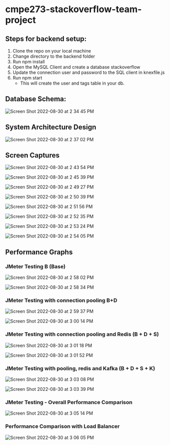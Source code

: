 # cmpe273-stackoverflow-team-project

## Steps for backend setup:    

1. Clone the repo on your local machine
2. Change directory to the backend folder
3. Run npm install
4. Open the MySQL Client and create a database stackoverflow
5. Update the connection user and password to the SQL client in knexfile.js
6. Run npm start
    - This will create the user and tags table in your db.

## Database Schema:    

![Screen Shot 2022-08-30 at 2 34 45 PM](https://user-images.githubusercontent.com/26499781/187547724-59f3f94a-a2f0-4072-a824-a486bfdecff9.png)

## System Architecture Design

![Screen Shot 2022-08-30 at 2 37 02 PM](https://user-images.githubusercontent.com/26499781/187547968-4eb356d0-a115-436c-b184-659304756eda.png)

## Screen Captures

![Screen Shot 2022-08-30 at 2 43 54 PM](https://user-images.githubusercontent.com/26499781/187549086-05d9bb26-6618-4055-b09f-f44345126f93.png)

![Screen Shot 2022-08-30 at 2 45 39 PM](https://user-images.githubusercontent.com/26499781/187549340-f0904866-c290-4882-ae5e-a7e5a33846f5.png)

![Screen Shot 2022-08-30 at 2 49 27 PM](https://user-images.githubusercontent.com/26499781/187549862-be70128c-a000-470c-8ca9-171689a771b6.png)

![Screen Shot 2022-08-30 at 2 50 39 PM](https://user-images.githubusercontent.com/26499781/187550164-e37741a4-a3fc-4d83-b711-41bd1167f404.png)

![Screen Shot 2022-08-30 at 2 51 56 PM](https://user-images.githubusercontent.com/26499781/187550211-e61bd1dd-2062-490e-b648-a089121a3605.png)

![Screen Shot 2022-08-30 at 2 52 35 PM](https://user-images.githubusercontent.com/26499781/187550302-e2b0be5c-6ba1-431b-a9a7-b538b75e7733.png)

![Screen Shot 2022-08-30 at 2 53 24 PM](https://user-images.githubusercontent.com/26499781/187550450-95c96e0b-4326-4325-99ee-8739a388685e.png)

![Screen Shot 2022-08-30 at 2 54 05 PM](https://user-images.githubusercontent.com/26499781/187550542-9c0f4f8b-0bad-49d6-949a-44e8bbdc5d56.png)

## Performance Graphs

### JMeter Testing B (Base)

![Screen Shot 2022-08-30 at 2 58 02 PM](https://user-images.githubusercontent.com/26499781/187551084-11057d8c-1047-47d2-b092-a1e084bbb2c5.png)

![Screen Shot 2022-08-30 at 2 58 34 PM](https://user-images.githubusercontent.com/26499781/187551180-fbbc154c-d68d-4ffe-957b-aff078553313.png)

### JMeter Testing with connection pooling B+D

![Screen Shot 2022-08-30 at 2 59 37 PM](https://user-images.githubusercontent.com/26499781/187551281-bf0fcff1-10fd-4389-916b-7b164117ba60.png)

![Screen Shot 2022-08-30 at 3 00 14 PM](https://user-images.githubusercontent.com/26499781/187551352-b411d4a6-2010-40c2-be7c-b12f27f0748e.png)

### JMeter Testing with connection pooling and Redis (B + D + S)

![Screen Shot 2022-08-30 at 3 01 18 PM](https://user-images.githubusercontent.com/26499781/187551482-37f8e886-a368-4374-bb40-4ce829065053.png)

![Screen Shot 2022-08-30 at 3 01 52 PM](https://user-images.githubusercontent.com/26499781/187551552-e6cf3dc0-351b-4053-a061-37a32c844eb0.png)

### JMeter Testing with pooling, redis and Kafka (B + D + S + K)

![Screen Shot 2022-08-30 at 3 03 08 PM](https://user-images.githubusercontent.com/26499781/187551708-1d0ab6cc-eef3-49c6-ad8a-8dac04e6f85e.png)

![Screen Shot 2022-08-30 at 3 03 39 PM](https://user-images.githubusercontent.com/26499781/187551785-99b9fa84-4e35-4e61-b46e-5b0b21e9ea88.png)

### JMeter Testing - Overall Performance Comparison

![Screen Shot 2022-08-30 at 3 05 14 PM](https://user-images.githubusercontent.com/26499781/187551996-fa7ee231-584b-4f28-bc35-4319bcea1f28.png)

### Performance Comparison with Load Balancer

![Screen Shot 2022-08-30 at 3 06 05 PM](https://user-images.githubusercontent.com/26499781/187552121-e1d8f5d7-4bf8-4680-ae88-d71cb4fec5a3.png)


